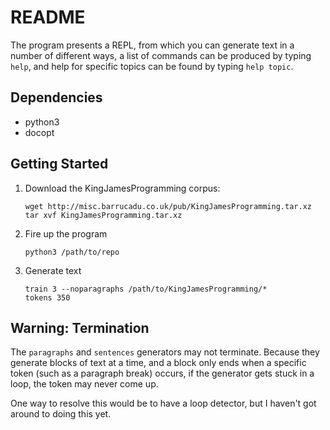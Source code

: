README
======

The program presents a REPL, from which you can generate text in a
number of different ways, a list of commands can be produced by typing
`help`, and help for specific topics can be found by typing `help
topic`.

Dependencies
------------

 - python3
 - docopt

Getting Started
---------------

1. Download the KingJamesProgramming corpus:

    ````
    wget http://misc.barrucadu.co.uk/pub/KingJamesProgramming.tar.xz
    tar xvf KingJamesProgramming.tar.xz
    ````

2. Fire up the program

    ````
    python3 /path/to/repo
    ````

3. Generate text

    ````
    train 3 --noparagraphs /path/to/KingJamesProgramming/*
    tokens 350
    ````

Warning: Termination
--------------------

The `paragraphs` and `sentences` generators may not terminate. Because
they generate blocks of text at a time, and a block only ends when a
specific token (such as a paragraph break) occurs, if the generator
gets stuck in a loop, the token may never come up.

One way to resolve this would be to have a loop detector, but I
haven't got around to doing this yet.
